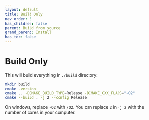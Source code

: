 ```yaml
---
layout: default
title: Build Only
nav_order: 2
has_children: false
parent: Build from source
grand_parent: Install
has_toc: false
---
```

# Build Only

This will build everything in `./build` directory:

```bash
mkdir build
cmake -version
cmake .. -DCMAKE_BUILD_TYPE=Release -DCMAKE_CXX_FLAGS="-O2"
cmake --build . -j 2 --config Release
```

On windows, replace `-O2` with `/O2`. You can replace `2` in `-j 2` with the number of cores in your computer.




<!-- Generated with mdsplit: https://github.com/alandefreitas/mdsplit -->

